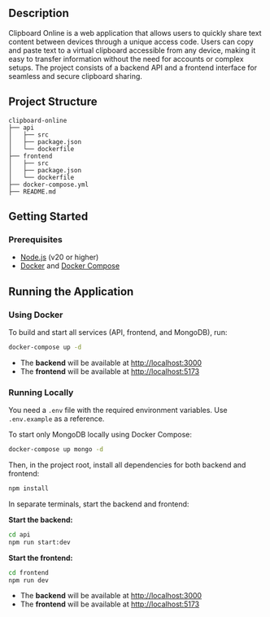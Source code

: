 ## Description

Clipboard Online is a web application that allows users to quickly share text content between devices through a unique access code. Users can copy and paste text to a virtual clipboard accessible from any device, making it easy to transfer information without the need for accounts or complex setups. The project consists of a backend API and a frontend interface for seamless and secure clipboard sharing.

## Project Structure

```
clipboard-online
├── api
│   ├── src
│   ├── package.json
│   └── dockerfile
├── frontend
│   ├── src
│   ├── package.json
│   └── dockerfile
├── docker-compose.yml
├── README.md
```

## Getting Started

### Prerequisites

- [Node.js](https://nodejs.org/) (v20 or higher)
- [Docker](https://www.docker.com/) and [Docker Compose](https://docs.docker.com/compose/)

## Running the Application

### Using Docker

To build and start all services (API, frontend, and MongoDB), run:

```bash
docker-compose up -d
```

- The **backend** will be available at [http://localhost:3000](http://localhost:3000)
- The **frontend** will be available at [http://localhost:5173](http://localhost:5173)

### Running Locally

You need a `.env` file with the required environment variables. Use `.env.example` as a reference.

To start only MongoDB locally using Docker Compose:

```bash
docker-compose up mongo -d
```

Then, in the project root, install all dependencies for both backend and frontend:

```bash
npm install
```

In separate terminals, start the backend and frontend:

**Start the backend:**

```bash
cd api
npm run start:dev
```

**Start the frontend:**

```bash
cd frontend
npm run dev
```

- The **backend** will be available at [http://localhost:3000](http://localhost:3000)
- The **frontend** will be available at [http://localhost:5173](http://localhost:5173)
